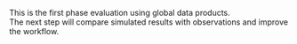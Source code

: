 This is the first phase evaluation using global data products.  
The next step will compare simulated results with observations and improve the workflow.  

